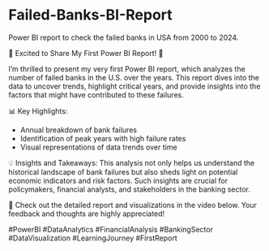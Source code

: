 # Failed-Banks-BI-Report
Power BI report to check the failed banks in USA from 2000 to 2024. 

🎉 Excited to Share My First Power BI Report! 🚀

I’m thrilled to present my very first Power BI report, which analyzes the number of failed banks in the U.S. over the years. This report dives into the data to uncover trends, highlight critical years, and provide insights into the factors that might have contributed to these failures.

📊 Key Highlights:
- Annual breakdown of bank failures
- Identification of peak years with high failure rates
- Visual representations of data trends over time

💡 Insights and Takeaways:
This analysis not only helps us understand the historical landscape of bank failures but also sheds light on potential economic indicators and risk factors. Such insights are crucial for policymakers, financial analysts, and stakeholders in the banking sector.

🔗 Check out the detailed report and visualizations in the video below. Your feedback and thoughts are highly appreciated!

#PowerBI #DataAnalytics #FinancialAnalysis #BankingSector #DataVisualization #LearningJourney #FirstReport
